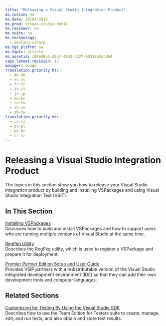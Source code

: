 ```yaml
---
title: "Releasing a Visual Studio Integration Product"
ms.custom: na
ms.date: 10/01/2016
ms.prod: visual-studio-dev14
ms.reviewer: na
ms.suite: na
ms.technology: 
  - devlang-csharp
ms.tgt_pltfrm: na
ms.topic: article
ms.assetid: c94ed6a5-d5a2-40d3-b227-65318a3eb364
caps.latest.revision: 17
manager: douge
translation.priority.ht: 
  - de-de
  - es-es
  - fr-fr
  - it-it
  - ja-jp
  - ko-kr
  - ru-ru
  - zh-cn
  - zh-tw
translation.priority.mt: 
  - cs-cz
  - pl-pl
  - pt-br
  - tr-tr
---
```

# Releasing a Visual Studio Integration Product
The topics in this section show you how to release your Visual Studio integration product by building and installing VSPackages and using Visual Studio Integration Test (VSIT).  
  
## In This Section  
 [Installing VSPackages](../VS_not_in_toc/Installing-VSPackages.md)  
 Discusses how to build and install VSPackages and how to support users who are running multiple versions of Visual Studio at the same time.  
  
 [RegPkg Utility](../Topic/RegPkg%20Utility.md)  
 Describes the RegPkg utility, which is used to register a VSPackage and prepare it for deployment.  
  
 [Premier Partner Edition Setup and User Guide](assetId:///8ee4dad7-95d3-4f2d-a8d4-3ba9a80ecae2)  
 Provides VSIP partners with a redistributable version of the Visual Studio integrated development environment (IDE) so that they can add their own development tools and computer languages.  
  
## Related Sections  
 [Customizing for Testing By Using the Visual Studio SDK](assetId:///9cf7a840-dd66-4b00-90f7-e00e40370a69)  
 Describes how to use the Team Edition for Testers suite to create, manage, edit, and run tests, and also obtain and store test results.